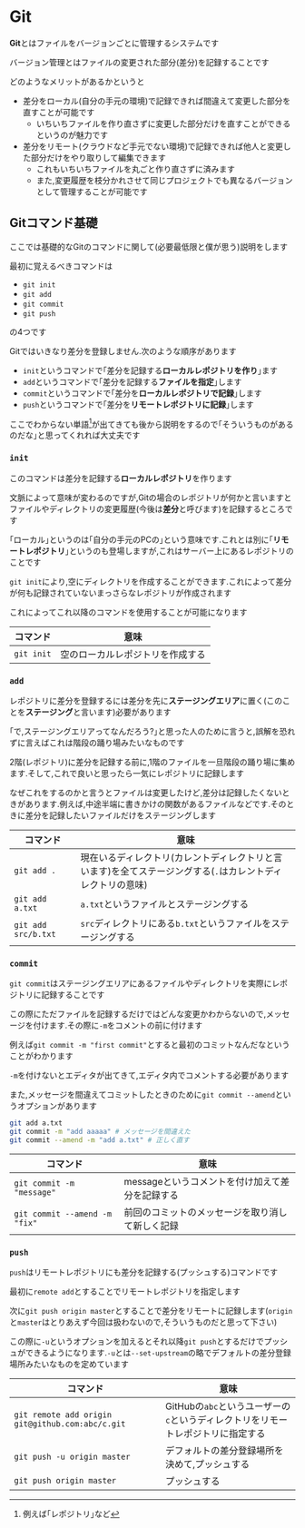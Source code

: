 # Git

**Git**とはファイルをバージョンごとに管理するシステムです

バージョン管理とはファイルの変更された部分(差分)を記録することです

どのようなメリットがあるかというと

- 差分をローカル(自分の手元の環境)で記録できれば間違えて変更した部分を直すことが可能です
  - いちいちファイルを作り直さずに変更した部分だけを直すことができるというのが魅力です
- 差分をリモート(クラウドなど手元でない環境)で記録できれば他人と変更した部分だけをやり取りして編集できます
  - これもいちいちファイルを丸ごと作り直さずに済みます
  - また,変更履歴を枝分かれさせて同じプロジェクトでも異なるバージョンとして管理することが可能です

## Gitコマンド基礎

ここでは基礎的なGitのコマンドに関して(必要最低限と僕が思う)説明をします

最初に覚えるべきコマンドは

- `git init`
- `git add`
- `git commit`
- `git push`

の4つです

Gitではいきなり差分を登録しません.次のような順序があります

- `init`というコマンドで｢差分を記録する**ローカルレポジトリを作り**｣ます
- `add`というコマンドで｢差分を記録する**ファイルを指定**｣します
- `commit`というコマンドで｢差分を**ローカルレポジトリで記録**｣します
- `push`というコマンドで｢差分を**リモートレポジトリに記録**｣します

ここでわからない単語[^1]が出てきても後から説明をするので｢そういうものがあるのだな｣と思ってくれれば大丈夫です

[^1]: 例えば｢レポジトリ｣など

### `init`

このコマンドは差分を記録する**ローカルレポジトリ**を作ります

文脈によって意味が変わるのですが,Gitの場合のレポジトリが何かと言いますとファイルやディレクトリの変更履歴(今後は**差分**と呼びます)を記録するところです

｢ローカル｣というのは｢自分の手元のPCの｣という意味です.これとは別に｢**リモートレポジトリ**｣というのも登場しますが,これはサーバー上にあるレポジトリのことです

`git init`により,空にディレクトリを作成することができます.これによって差分が何も記録されていないまっさらなレポジトリが作成されます

これによってこれ以降のコマンドを使用することが可能になります

|コマンド|意味|
|-|-|
|`git init`|空のローカルレポジトリを作成する|

### `add`

レポジトリに差分を登録するには差分を先に**ステージングエリア**に置く(このことを**ステージング**と言います)必要があります

｢で,ステージングエリアってなんだろう?｣と思った人のために言うと,誤解を恐れずに言えばこれは階段の踊り場みたいなものです

2階(レポジトリ)に差分を記録する前に,1階のファイルを一旦階段の踊り場に集めます.そして,これで良いと思ったら一気にレポジトリに記録します

なぜこれをするのかと言うとファイルは変更したけど,差分は記録したくないときがあります.例えば,中途半端に書きかけの関数があるファイルなどです.そのときに差分を記録したいファイルだけをステージングします

|コマンド|意味|
|-|-|
|`git add .`|現在いるディレクトリ(カレントディレクトリと言います)を全てステージングする(`.`はカレントディレクトリの意味)|
|`git add a.txt`|`a.txt`というファイルとステージングする|
|`git add src/b.txt`|`src`ディレクトリにある`b.txt`というファイルをステージングする|

### `commit`

`git commit`はステージングエリアにあるファイルやディレクトリを実際にレポジトリに記録することです

この際にただファイルを記録するだけではどんな変更かわからないので,メッセージを付けます.その際に`-m`をコメントの前に付けます

例えば`git commit -m "first commit"`とすると最初のコミットなんだなということがわかります

`-m`を付けないとエディタが出てきて,エディタ内でコメントする必要があります

また,メッセージを間違えてコミットしたときのために`git commit --amend`というオプションがあります

```sh
git add a.txt
git commit -m "add aaaaa" # メッセージを間違えた
git commit --amend -m "add a.txt" # 正しく直す
```

|コマンド|意味|
|-|-|
|`git commit -m "message"`|messageというコメントを付け加えて差分を記録する|
|`git commit --amend -m "fix"`|前回のコミットのメッセージを取り消して新しく記録|

### `push`

`push`はリモートレポジトリにも差分を記録する(プッシュする)コマンドです

最初に`remote add`とすることでリモートレポジトリを指定します

次に`git push origin master`とすることで差分をリモートに記録します(`origin`と`master`はとりあえず今回は扱わないので,そういうものだと思って下さい)

この際に`-u`というオプションを加えるとそれ以降`git push`とするだけでプッシュができるようになります.`-u`とは`--set-upstream`の略でデフォルトの差分登録場所みたいなものを定めています

|コマンド|意味|
|-|-|
|`git remote add origin git@github.com:abc/c.git`|GitHubの`abc`というユーザーの`c`というディレクトリをリモートレポジトリに指定する|
|`git push -u origin master`|デフォルトの差分登録場所を決めて,プッシュする|
|`git push origin master`|プッシュする|
